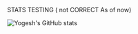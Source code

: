 STATS TESTING ( not CORRECT As of now) 

![Yogesh's GitHub stats](https://github-readme-stats.vercel.app/api?username=yogeshsharma87&count_private=true)




